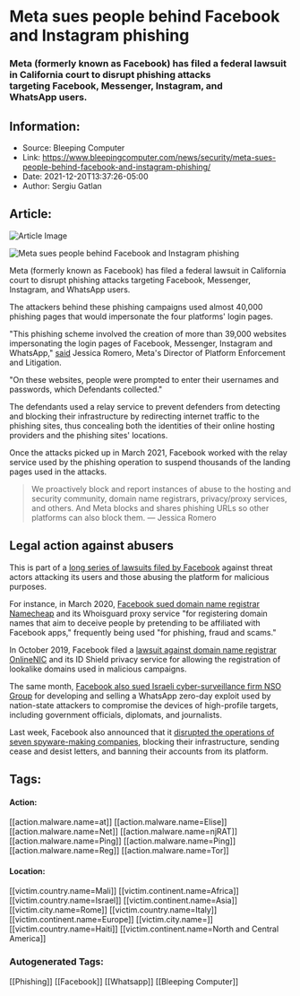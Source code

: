 # Meta sues people behind Facebook and Instagram phishing
### Meta (formerly known as Facebook) has filed a federal lawsuit in California court to disrupt phishing attacks targeting Facebook, Messenger, Instagram, and WhatsApp users.

## Information:
+ Source: Bleeping Computer
+ Link: https://www.bleepingcomputer.com/news/security/meta-sues-people-behind-facebook-and-instagram-phishing/
+ Date: 2021-12-20T13:37:26-05:00
+ Author: Sergiu Gatlan


## Article:
![Article Image](https://www.bleepstatic.com/content/hl-images/2021/10/04/Facebook_thumbs_down.jpg)

![Meta sues people behind Facebook and Instagram phishing](https://www.bleepstatic.com/content/hl-images/2021/10/04/Facebook_thumbs_down.jpg)


Meta (formerly known as Facebook) has filed a federal lawsuit in California court to disrupt phishing attacks targeting Facebook, Messenger, Instagram, and WhatsApp users.


The attackers behind these phishing campaigns used almost 40,000 phishing pages that would impersonate the four platforms' login pages.


"This phishing scheme involved the creation of more than 39,000 websites impersonating the login pages of Facebook, Messenger, Instagram and WhatsApp," [said](https://about.fb.com/news/2021/12/taking-legal-action-against-phishing-attacks/) Jessica Romero, Meta's Director of Platform Enforcement and Litigation.


"On these websites, people were prompted to enter their usernames and passwords, which Defendants collected."


The defendants used a relay service to prevent defenders from detecting and blocking their infrastructure by redirecting internet traffic to the phishing sites, thus concealing both the identities of their online hosting providers and the phishing sites' locations.


Once the attacks picked up in March 2021, Facebook worked with the relay service used by the phishing operation to suspend thousands of the landing pages used in the attacks.



> 
> We proactively block and report instances of abuse to the hosting and security community, domain name registrars, privacy/proxy services, and others. And Meta blocks and shares phishing URLs so other platforms can also block them. — Jessica Romero
> 
> 
> 


Legal action against abusers
----------------------------


This is part of a [long series of lawsuits filed by Facebook](https://about.fb.com/news/tag/legal-action/) against threat actors attacking its users and those abusing the platform for malicious purposes.


For instance, in March 2020, [Facebook sued domain name registrar Namecheap](https://www.bleepingcomputer.com/news/security/facebook-sues-companies-for-registering-impostor-domains/) and its Whoisguard proxy service "for registering domain names that aim to deceive people by pretending to be affiliated with Facebook apps," frequently being used "for phishing, fraud and scams."


In October 2019, Facebook filed a [lawsuit against domain name registrar OnlineNIC](https://about.fb.com/news/2019/10/fighting-domain-name-fraud/) and its ID Shield privacy service for allowing the registration of lookalike domains used in malicious campaigns.


The same month, [Facebook also sued Israeli cyber-surveillance firm NSO Group](https://faq.whatsapp.com/help/video-calling-cyber-attack) for developing and selling a WhatsApp zero-day exploit used by nation-state attackers to compromise the devices of high-profile targets, including government officials, diplomats, and journalists.


Last week, Facebook also announced that it [disrupted the operations of seven spyware-making companies](https://www.bleepingcomputer.com/news/security/facebook-disrupts-operations-of-seven-surveillance-for-hire-firms/), blocking their infrastructure, sending cease and desist letters, and banning their accounts from its platform.





## Tags:

#### Action:
[[action.malware.name=at]] [[action.malware.name=Elise]] [[action.malware.name=Net]] [[action.malware.name=njRAT]] [[action.malware.name=Ping]] [[action.malware.name=Ping]] [[action.malware.name=Reg]] [[action.malware.name=Tor]]

#### Location:
[[victim.country.name=Mali]] [[victim.continent.name=Africa]] [[victim.country.name=Israel]] [[victim.continent.name=Asia]] [[victim.city.name=Rome]] [[victim.country.name=Italy]] [[victim.continent.name=Europe]] [[victim.city.name=]] [[victim.country.name=Haiti]] [[victim.continent.name=North and Central America]]

### Autogenerated Tags:
[[Phishing]] [[Facebook]] [[Whatsapp]] [[Bleeping Computer]]

